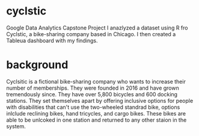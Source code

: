 # cyclstic
Google Data Analytics Capstone Project
I anazlyzed a dataset using R fro Cyclstic, a bike-sharing company based in Chicago. I then created a Tableua dashboard with my findings. 

# background 
Cyclsitic is a fictional bike-sharing company who wants to increase their number of memberships. They were founded in 2016 and have grown tremendously since. They have over 5,800 bicycles and 600 docking stations. They set themselves apart by offering inclusive options for people with disabilities that can't use the two-wheeled standrad bike, options inlclude reclining bikes, hand tricycles, and cargo bikes. These bikes are able to be unlcoked in one station and returned to any other staion in the system.
